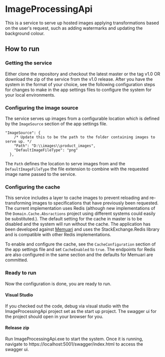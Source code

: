 # ImageProcessingApi

This is a service to serve up hosted images applying transformations based on the user's request, such as adding watermarks and updating the background colour.

## How to run

### Getting the service
Either clone the repository and checkout the latest master or the tag v1.0 OR download the zip of the service from the v1.0 release. After you have the system in the format of your choice, see the following configuration steps for changes to make in the app settings files to configure the system for your local environments. 

### Configuring the image source
The service serves up images from a configurable location which is defined by the `ImageSource` section of the app settings file. 
```
"ImageSource": {
    /* Update this to be the path to the folder containing images to serve up. */
    "Path": "D:\\images\\product_images",
    "DefaultImageFileType": "png"
  },
```
The `Path` defines the location to serve images from and the `DefaultImageFileType` the file extension to combine with the requested image name passed to the service.

### Configuring the cache
This service includes a layer to cache images to prevent reloading and re-transforming images to specifications that have previously been  requested. The current implementation uses Redis (although new implementations of the `Domain.Cache.Absractions` project using different systems could easily be substituted.). The default setting for the cache in master is to be disabled and the system will run without the cache. The application has been developed against [Memuari](https://www.memurai.com/) and uses the StackExchange.Redis library and is compatible with other Redis implementations.

To enable and configure the cache, see the `CacheConfiguration` section of the app settings file and set `CacheEnabled` to `true`. The endpoints for Redis are also configured in the same section and the defaults for Memuari are committed. 

### Ready to run
Now the configuration is done, you are ready to run. 

#### Visual Studio
If you checked out the code, debug via visual studio with the ImageProcessingApi project set as the start up project. The swagger ui for the project should open in your browser for you.

#### Release zip
Run ImageProcessingApi.exe to start the system. Once it is running, navigate to https://localhost:5001/swagger/index.html to access the swagger ui.
